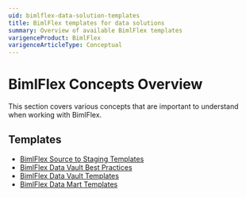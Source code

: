 ```yaml
---
uid: bimlflex-data-solution-templates
title: BimlFlex templates for data solutions
summary: Overview of available BimlFlex templates
varigenceProduct: BimlFlex
varigenceArticleType: Conceptual
---
```

# BimlFlex Concepts Overview

This section covers various concepts that are important to understand when working with BimlFlex.

## Templates

* [BimlFlex Source to Staging Templates](xref:bimlflex-source-to-staging-templates)
* [BimlFlex Data Vault Best Practices](xref:bimlflex-data-vault-best-practices)
* [BimlFlex Data Vault Templates](xref:bimlflex-data-vault-templates)
* [BimlFlex Data Mart Templates](xref:bimlflex-data-mart-templates)
